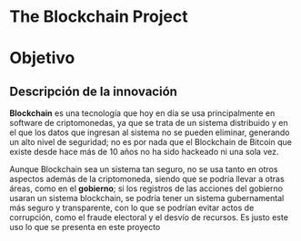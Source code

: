 # The Blockchain Project




# Objetivo

## Descripción de la innovación
**Blockchain** es una tecnología que hoy en día se usa principalmente en software de criptomonedas, ya que se trata de un sistema distribuido y en el que los datos que ingresan al sistema no se pueden eliminar, generando un alto nivel de seguridad; no es por nada que el Blockchain de Bitcoin que existe desde hace más de 10 años no ha sido hackeado ni una sola vez. 

Aunque Blockchain sea un sistema tan seguro, no se usa tanto en otros aspectos además de la criptomoneda, siendo que se podría llevar a otras áreas, como en el **gobierno**; si los registros de las acciones del gobierno usaran un sistema blockchain, se podría tener un sistema gubernamental más seguro y transparente, con lo que se podrían evitar actos de corrupción, como el fraude electoral y el desvío de recursos. Es justo este uso lo que se presenta en este proyecto
